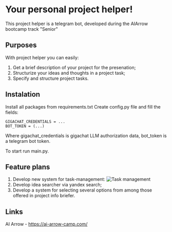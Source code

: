 # Your personal project helper!

This project helper is a telegram bot, developed during the AIArrow bootcamp track "Senior"

## Purposes
With project helper you can easily:
1. Get a brief description of your project for the presenation;
2. Structurize your ideas and thoughts in a project task;
3. Specify and structure project tasks.

## Instalation
Install all packages from requirements.txt
Create config.py file and fill the fields:
```
GIGACHAT_CREDENTIALS = ...
BOT_TOKEN = (...)
```
Where gigachat_credentials is gigachat LLM authorization data,
bot_token is a telegram bot token.

To start run main.py.

## Feature plans
1. Develop new system for task-management:
   ![Task management](https://github.com/user-attachments/assets/320ddc12-96ae-4649-8b73-59460c1fb0cb)
2. Develop idea searcher via yandex search;
3. Develop a system for selecting several options from among those offered in project info briefer.


## Links
AI Arrow - https://ai-arrow-camp.com/
